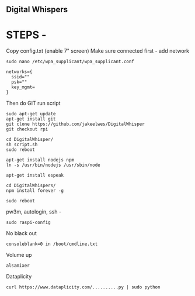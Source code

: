 ## Digital Whispers
# STEPS -

Copy config.txt (enable 7" screen)
Make sure connected first - add network
```
sudo nano /etc/wpa_supplicant/wpa_supplicant.conf

networks={
  ssid=""
  psk=""
  key_mgmt=
}
```

Then do GIT run script
 ```
 sudo apt-get update
 apt-get install git
 git clone https://github.com/jakeelwes/DigitalWhisper
 git checkout rpi

 cd DigitalWhisper/
 sh script.sh
 sudo reboot

 apt-get install nodejs npm
 ln -s /usr/bin/nodejs /usr/sbin/node

 apt-get install espeak

 cd DigitalWhispers/
 npm install forever -g

 sudo reboot
 ```

 pw3m, autologin, ssh -
 ```
 sudo raspi-config
 ```
 No black out
 ```
 consoleblank=0 in /boot/cmdline.txt
 ```
 Volume up
 ```
 alsamixer
 ```
 <!-- Add keyboard for boot
 `sudo crontab -e`
 @reboot sleep 5 && /bin/echo -e 'connect A0:00:00:00:2C:F2 \n quit \n' | bluetoothctl -->
Dataplicity
 ```
 curl https://www.dataplicity.com/..........py | sudo python
 ```
